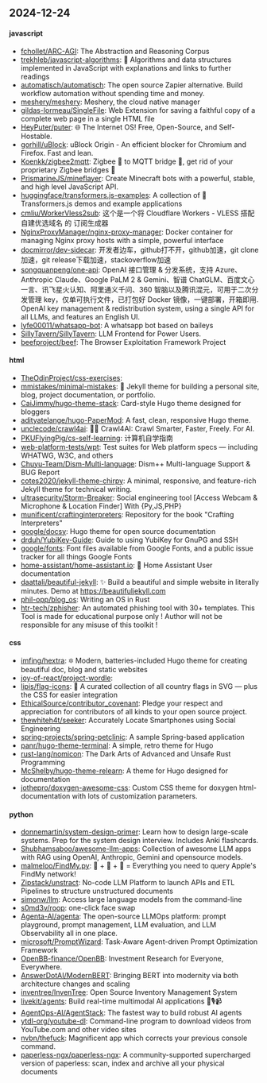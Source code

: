 ## 2024-12-24

#### javascript
* [fchollet/ARC-AGI](https://github.com/fchollet/ARC-AGI): The Abstraction and Reasoning Corpus
* [trekhleb/javascript-algorithms](https://github.com/trekhleb/javascript-algorithms): 📝 Algorithms and data structures implemented in JavaScript with explanations and links to further readings
* [automatisch/automatisch](https://github.com/automatisch/automatisch): The open source Zapier alternative. Build workflow automation without spending time and money.
* [meshery/meshery](https://github.com/meshery/meshery): Meshery, the cloud native manager
* [gildas-lormeau/SingleFile](https://github.com/gildas-lormeau/SingleFile): Web Extension for saving a faithful copy of a complete web page in a single HTML file
* [HeyPuter/puter](https://github.com/HeyPuter/puter): 🌐 The Internet OS! Free, Open-Source, and Self-Hostable.
* [gorhill/uBlock](https://github.com/gorhill/uBlock): uBlock Origin - An efficient blocker for Chromium and Firefox. Fast and lean.
* [Koenkk/zigbee2mqtt](https://github.com/Koenkk/zigbee2mqtt): Zigbee 🐝 to MQTT bridge 🌉, get rid of your proprietary Zigbee bridges 🔨
* [PrismarineJS/mineflayer](https://github.com/PrismarineJS/mineflayer): Create Minecraft bots with a powerful, stable, and high level JavaScript API.
* [huggingface/transformers.js-examples](https://github.com/huggingface/transformers.js-examples): A collection of 🤗 Transformers.js demos and example applications
* [cmliu/WorkerVless2sub](https://github.com/cmliu/WorkerVless2sub): 这个是一个将 Cloudflare Workers - VLESS 搭配 自建优选域名 的 订阅生成器
* [NginxProxyManager/nginx-proxy-manager](https://github.com/NginxProxyManager/nginx-proxy-manager): Docker container for managing Nginx proxy hosts with a simple, powerful interface
* [docmirror/dev-sidecar](https://github.com/docmirror/dev-sidecar): 开发者边车，github打不开，github加速，git clone加速，git release下载加速，stackoverflow加速
* [songquanpeng/one-api](https://github.com/songquanpeng/one-api): OpenAI 接口管理 & 分发系统，支持 Azure、Anthropic Claude、Google PaLM 2 & Gemini、智谱 ChatGLM、百度文心一言、讯飞星火认知、阿里通义千问、360 智脑以及腾讯混元，可用于二次分发管理 key，仅单可执行文件，已打包好 Docker 镜像，一键部署，开箱即用. OpenAI key management & redistribution system, using a single API for all LLMs, and features an English UI.
* [lyfe00011/whatsapp-bot](https://github.com/lyfe00011/whatsapp-bot): A whatsapp bot based on baileys
* [SillyTavern/SillyTavern](https://github.com/SillyTavern/SillyTavern): LLM Frontend for Power Users.
* [beefproject/beef](https://github.com/beefproject/beef): The Browser Exploitation Framework Project

#### html
* [TheOdinProject/css-exercises](https://github.com/TheOdinProject/css-exercises): 
* [mmistakes/minimal-mistakes](https://github.com/mmistakes/minimal-mistakes): 📐 Jekyll theme for building a personal site, blog, project documentation, or portfolio.
* [CaiJimmy/hugo-theme-stack](https://github.com/CaiJimmy/hugo-theme-stack): Card-style Hugo theme designed for bloggers
* [adityatelange/hugo-PaperMod](https://github.com/adityatelange/hugo-PaperMod): A fast, clean, responsive Hugo theme.
* [unclecode/crawl4ai](https://github.com/unclecode/crawl4ai): 🚀🤖 Crawl4AI: Crawl Smarter, Faster, Freely. For AI.
* [PKUFlyingPig/cs-self-learning](https://github.com/PKUFlyingPig/cs-self-learning): 计算机自学指南
* [web-platform-tests/wpt](https://github.com/web-platform-tests/wpt): Test suites for Web platform specs — including WHATWG, W3C, and others
* [Chuyu-Team/Dism-Multi-language](https://github.com/Chuyu-Team/Dism-Multi-language): Dism++ Multi-language Support & BUG Report
* [cotes2020/jekyll-theme-chirpy](https://github.com/cotes2020/jekyll-theme-chirpy): A minimal, responsive, and feature-rich Jekyll theme for technical writing.
* [ultrasecurity/Storm-Breaker](https://github.com/ultrasecurity/Storm-Breaker): Social engineering tool [Access Webcam & Microphone & Location Finder] With {Py,JS,PHP}
* [munificent/craftinginterpreters](https://github.com/munificent/craftinginterpreters): Repository for the book "Crafting Interpreters"
* [google/docsy](https://github.com/google/docsy): Hugo theme for open source documentation
* [drduh/YubiKey-Guide](https://github.com/drduh/YubiKey-Guide): Guide to using YubiKey for GnuPG and SSH
* [google/fonts](https://github.com/google/fonts): Font files available from Google Fonts, and a public issue tracker for all things Google Fonts
* [home-assistant/home-assistant.io](https://github.com/home-assistant/home-assistant.io): 📘 Home Assistant User documentation
* [daattali/beautiful-jekyll](https://github.com/daattali/beautiful-jekyll): ✨ Build a beautiful and simple website in literally minutes. Demo at https://beautifuljekyll.com
* [phil-opp/blog_os](https://github.com/phil-opp/blog_os): Writing an OS in Rust
* [htr-tech/zphisher](https://github.com/htr-tech/zphisher): An automated phishing tool with 30+ templates. This Tool is made for educational purpose only ! Author will not be responsible for any misuse of this toolkit !

#### css
* [imfing/hextra](https://github.com/imfing/hextra): 🔯 Modern, batteries-included Hugo theme for creating beautiful doc, blog and static websites
* [joy-of-react/project-wordle](https://github.com/joy-of-react/project-wordle): 
* [lipis/flag-icons](https://github.com/lipis/flag-icons): 🎏 A curated collection of all country flags in SVG — plus the CSS for easier integration
* [EthicalSource/contributor_covenant](https://github.com/EthicalSource/contributor_covenant): Pledge your respect and appreciation for contributors of all kinds to your open source project.
* [thewhiteh4t/seeker](https://github.com/thewhiteh4t/seeker): Accurately Locate Smartphones using Social Engineering
* [spring-projects/spring-petclinic](https://github.com/spring-projects/spring-petclinic): A sample Spring-based application
* [panr/hugo-theme-terminal](https://github.com/panr/hugo-theme-terminal): A simple, retro theme for Hugo
* [rust-lang/nomicon](https://github.com/rust-lang/nomicon): The Dark Arts of Advanced and Unsafe Rust Programming
* [McShelby/hugo-theme-relearn](https://github.com/McShelby/hugo-theme-relearn): A theme for Hugo designed for documentation
* [jothepro/doxygen-awesome-css](https://github.com/jothepro/doxygen-awesome-css): Custom CSS theme for doxygen html-documentation with lots of customization parameters.

#### python
* [donnemartin/system-design-primer](https://github.com/donnemartin/system-design-primer): Learn how to design large-scale systems. Prep for the system design interview. Includes Anki flashcards.
* [Shubhamsaboo/awesome-llm-apps](https://github.com/Shubhamsaboo/awesome-llm-apps): Collection of awesome LLM apps with RAG using OpenAI, Anthropic, Gemini and opensource models.
* [malmeloo/FindMy.py](https://github.com/malmeloo/FindMy.py): 🍏 + 🎯 + 🐍 = Everything you need to query Apple's FindMy network!
* [Zipstack/unstract](https://github.com/Zipstack/unstract): No-code LLM Platform to launch APIs and ETL Pipelines to structure unstructured documents
* [simonw/llm](https://github.com/simonw/llm): Access large language models from the command-line
* [s0md3v/roop](https://github.com/s0md3v/roop): one-click face swap
* [Agenta-AI/agenta](https://github.com/Agenta-AI/agenta): The open-source LLMOps platform: prompt playground, prompt management, LLM evaluation, and LLM Observability all in one place.
* [microsoft/PromptWizard](https://github.com/microsoft/PromptWizard): Task-Aware Agent-driven Prompt Optimization Framework
* [OpenBB-finance/OpenBB](https://github.com/OpenBB-finance/OpenBB): Investment Research for Everyone, Everywhere.
* [AnswerDotAI/ModernBERT](https://github.com/AnswerDotAI/ModernBERT): Bringing BERT into modernity via both architecture changes and scaling
* [inventree/InvenTree](https://github.com/inventree/InvenTree): Open Source Inventory Management System
* [livekit/agents](https://github.com/livekit/agents): Build real-time multimodal AI applications 🤖🎙️📹
* [AgentOps-AI/AgentStack](https://github.com/AgentOps-AI/AgentStack): The fastest way to build robust AI agents
* [ytdl-org/youtube-dl](https://github.com/ytdl-org/youtube-dl): Command-line program to download videos from YouTube.com and other video sites
* [nvbn/thefuck](https://github.com/nvbn/thefuck): Magnificent app which corrects your previous console command.
* [paperless-ngx/paperless-ngx](https://github.com/paperless-ngx/paperless-ngx): A community-supported supercharged version of paperless: scan, index and archive all your physical documents
